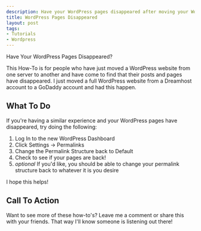 ```yaml
---  
description: Have your WordPress pages disappeared after moving your WordPress site? This quick WordPress How To will show you what to do!
title: WordPress Pages Disappeared
layout: post
tags: 
- Tutorials
- Wordpress
---
```

Have Your WordPress Pages Disappeared?

This How-To is for people who have just moved a WordPress website from one server to another and have come to find that their posts and pages have disappeared. I just moved a full WordPress website from a Dreamhost account to a GoDaddy account and had this happen.

## What To Do

If you're having a similar experience and your WordPress pages have disappeared, try doing the following:

1. Log In to the new WordPress Dashboard
2. Click Settings -&gt; Permalinks
3. Change the Permalink Structure back to Default
4. Check to see if your pages are back!
5. *optional* If you'd like, you should be able to change your permalink structure back to whatever it is you desire

I hope this helps!

## Call To Action

Want to see more of these how-to's? Leave me a comment or share this with your friends. That way I'll know someone is listening out there!